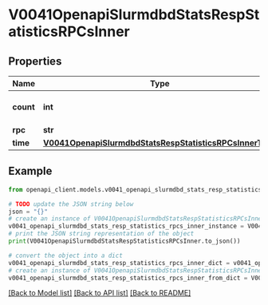 # V0041OpenapiSlurmdbdStatsRespStatisticsRPCsInner


## Properties

Name | Type | Description | Notes
------------ | ------------- | ------------- | -------------
**count** | **int** | Number of RPCs processed | [optional] 
**rpc** | **str** | RPC type | [optional] 
**time** | [**V0041OpenapiSlurmdbdStatsRespStatisticsRPCsInnerTime**](V0041OpenapiSlurmdbdStatsRespStatisticsRPCsInnerTime.md) |  | [optional] 

## Example

```python
from openapi_client.models.v0041_openapi_slurmdbd_stats_resp_statistics_rpcs_inner import V0041OpenapiSlurmdbdStatsRespStatisticsRPCsInner

# TODO update the JSON string below
json = "{}"
# create an instance of V0041OpenapiSlurmdbdStatsRespStatisticsRPCsInner from a JSON string
v0041_openapi_slurmdbd_stats_resp_statistics_rpcs_inner_instance = V0041OpenapiSlurmdbdStatsRespStatisticsRPCsInner.from_json(json)
# print the JSON string representation of the object
print(V0041OpenapiSlurmdbdStatsRespStatisticsRPCsInner.to_json())

# convert the object into a dict
v0041_openapi_slurmdbd_stats_resp_statistics_rpcs_inner_dict = v0041_openapi_slurmdbd_stats_resp_statistics_rpcs_inner_instance.to_dict()
# create an instance of V0041OpenapiSlurmdbdStatsRespStatisticsRPCsInner from a dict
v0041_openapi_slurmdbd_stats_resp_statistics_rpcs_inner_from_dict = V0041OpenapiSlurmdbdStatsRespStatisticsRPCsInner.from_dict(v0041_openapi_slurmdbd_stats_resp_statistics_rpcs_inner_dict)
```
[[Back to Model list]](../README.md#documentation-for-models) [[Back to API list]](../README.md#documentation-for-api-endpoints) [[Back to README]](../README.md)


